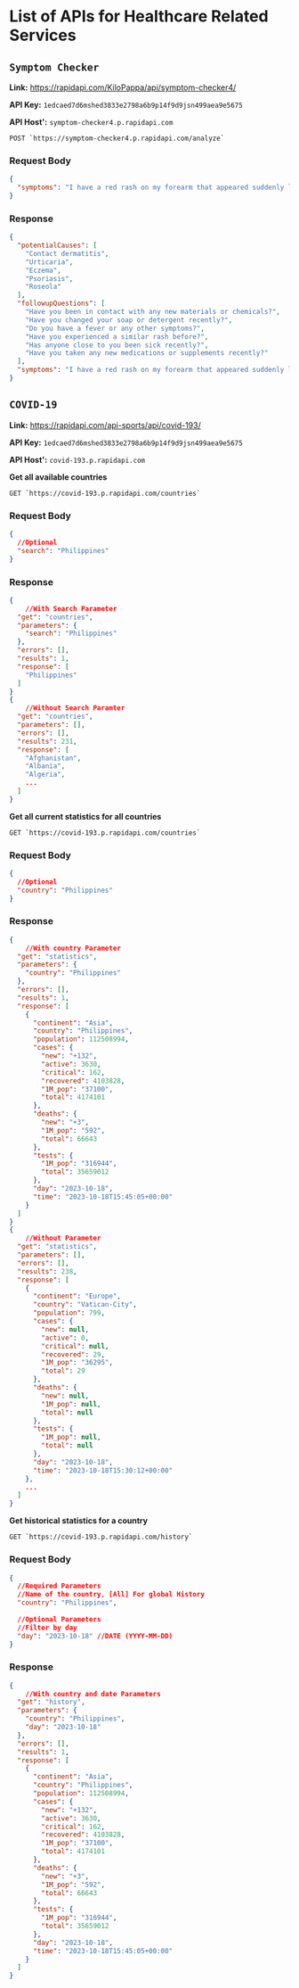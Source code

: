 # List of APIs for Healthcare Related Services

## `Symptom Checker`

**Link:** https://rapidapi.com/KiloPappa/api/symptom-checker4/

**API Key:** `1edcaed7d6mshed3833e2798a6b9p14f9d9jsn499aea9e5675`

**API Host':** `symptom-checker4.p.rapidapi.com`

```
POST `https://symptom-checker4.p.rapidapi.com/analyze`
```

### Request Body

```json
{
  "symptoms": "I have a red rash on my forearm that appeared suddenly last night. It does not itch or hurt."
}
```

### Response

```json
{
  "potentialCauses": [
    "Contact dermatitis",
    "Urticaria",
    "Eczema",
    "Psoriasis",
    "Roseola"
  ],
  "followupQuestions": [
    "Have you been in contact with any new materials or chemicals?",
    "Have you changed your soap or detergent recently?",
    "Do you have a fever or any other symptoms?",
    "Have you experienced a similar rash before?",
    "Has anyone close to you been sick recently?",
    "Have you taken any new medications or supplements recently?"
  ],
  "symptoms": "I have a red rash on my forearm that appeared suddenly last night. It does not itch or hurt."
}
```

## `COVID-19`

**Link:** https://rapidapi.com/api-sports/api/covid-193/

**API Key:** `1edcaed7d6mshed3833e2798a6b9p14f9d9jsn499aea9e5675`

**API Host':** `covid-193.p.rapidapi.com`

**Get all available countries**

```
GET `https://covid-193.p.rapidapi.com/countries`
```

### Request Body

```json
{
  //Optional
  "search": "Philippines"
}
```

### Response

```json
{
    //With Search Parameter
  "get": "countries",
  "parameters": {
    "search": "Philippines"
  },
  "errors": [],
  "results": 1,
  "response": [
    "Philippines"
  ]
}
{
    //Without Search Paramter
  "get": "countries",
  "parameters": [],
  "errors": [],
  "results": 231,
  "response": [
    "Afghanistan",
    "Albania",
    "Algeria",
    ...
  ]
}
```

**Get all current statistics for all countries**

```
GET `https://covid-193.p.rapidapi.com/countries`
```

### Request Body

```json
{
  //Optional
  "country": "Philippines"
}
```

### Response

```json
{
    //With country Parameter
  "get": "statistics",
  "parameters": {
    "country": "Philippines"
  },
  "errors": [],
  "results": 1,
  "response": [
    {
      "continent": "Asia",
      "country": "Philippines",
      "population": 112508994,
      "cases": {
        "new": "+132",
        "active": 3630,
        "critical": 162,
        "recovered": 4103828,
        "1M_pop": "37100",
        "total": 4174101
      },
      "deaths": {
        "new": "+3",
        "1M_pop": "592",
        "total": 66643
      },
      "tests": {
        "1M_pop": "316944",
        "total": 35659012
      },
      "day": "2023-10-18",
      "time": "2023-10-18T15:45:05+00:00"
    }
  ]
}
{
    //Without Parameter
  "get": "statistics",
  "parameters": [],
  "errors": [],
  "results": 238,
  "response": [
    {
      "continent": "Europe",
      "country": "Vatican-City",
      "population": 799,
      "cases": {
        "new": null,
        "active": 0,
        "critical": null,
        "recovered": 29,
        "1M_pop": "36295",
        "total": 29
      },
      "deaths": {
        "new": null,
        "1M_pop": null,
        "total": null
      },
      "tests": {
        "1M_pop": null,
        "total": null
      },
      "day": "2023-10-18",
      "time": "2023-10-18T15:30:12+00:00"
    },
    ...
  ]
}
```

**Get historical statistics for a country**

```
GET `https://covid-193.p.rapidapi.com/history`
```

### Request Body

```json
{
  //Required Parameters
  //Name of the country, [All] For global History
  "country": "Philippines",
  
  //Optional Parameters
  //Filter by day
  "day": "2023-10-18" //DATE (YYYY-MM-DD)
}
```

### Response

```json
{
    //With country and date Parameters
  "get": "history",
  "parameters": {
    "country": "Philippines",
    "day": "2023-10-18"
  },
  "errors": [],
  "results": 1,
  "response": [
    {
      "continent": "Asia",
      "country": "Philippines",
      "population": 112508994,
      "cases": {
        "new": "+132",
        "active": 3630,
        "critical": 162,
        "recovered": 4103828,
        "1M_pop": "37100",
        "total": 4174101
      },
      "deaths": {
        "new": "+3",
        "1M_pop": "592",
        "total": 66643
      },
      "tests": {
        "1M_pop": "316944",
        "total": 35659012
      },
      "day": "2023-10-18",
      "time": "2023-10-18T15:45:05+00:00"
    }
  ]
}
```

